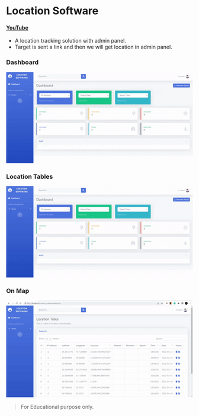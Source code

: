 # Location Software
#### [YouTube](https://youtu.be/DcCajs-7sKQ) 

* A location tracking solution with admin panel.
* Target is sent a link and then we will get location in admin panel.

### Dashboard



![](https://raw.githubusercontent.com/Berengarius13/L-Getloc_CI/main/readme_assets/dashboard.gif)

### Location Tables



![](https://raw.githubusercontent.com/Berengarius13/L-Getloc_CI/main/readme_assets/table.gif)

### On Map



![](https://raw.githubusercontent.com/Berengarius13/L-Getloc_CI/main/readme_assets/map.gif)



> For Educational purpose only.

